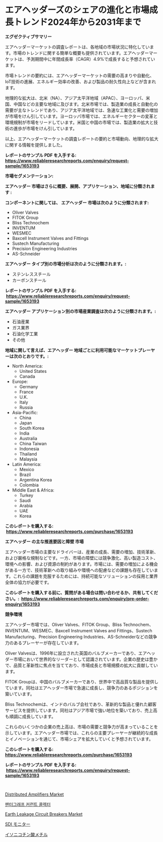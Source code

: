 <p><h1>エアヘッダーズのシェアの進化と市場成長トレンド2024年から2031年まで</h1></p><p><strong>エグゼクティブサマリー</strong></p>
<p><p>エアヘッダーマーケットの調査レポートは、各地域の市場状況に特化しています。市場のトレンドに関する簡単な概要も提供されています。エアヘッダーマーケットは、予測期間中に年間成長率（CAGR）4.9%で成長すると予想されています。</p><p>市場トレンドの要約には、エアヘッダーマーケットの需要の高まりや自動化、IoT技術の進展、エネルギー効率の改善、および製品の耐久性向上などが含まれます。</p><p>地理的な拡大は、北米（NA）、アジア太平洋地域（APAC）、ヨーロッパ、米国、中国などの主要な地域に及びます。北米市場では、製造業の成長と自動化の需要が主なトレンドであり、アジア太平洋地域では、急速な工業化と需要の増加が市場をけん引しています。ヨーロッパ市場では、エネルギーセクターの変革と環境規制が市場をリードしています。米国と中国の市場では、製造業の拡大と技術の進歩が市場をけん引しています。</p><p>以上、エアヘッダーマーケットの調査レポートの要約と市場動向、地理的な拡大に関する情報を提供しました。</p></p>
<p><strong>レポートのサンプル PDF を入手する: <a href="https://www.reliableresearchreports.com/enquiry/request-sample/1653193">https://www.reliableresearchreports.com/enquiry/request-sample/1653193</a></strong></p>
<p><strong>市場セグメンテーション:</strong></p>
<p><strong> エアヘッダー 市場はさらに概要、展開、アプリケーション、地域に分類されます :</strong></p>
<p><strong>コンポーネントに関しては、 エアヘッダー 市場は次のように分類されます: &nbsp;</strong></p>
<p><ul><li>Oliver Valves</li><li>FITOK Group</li><li>Bliss Technochem</li><li>INVENTUM</li><li>WESMEC</li><li>Baxcell Instrument Valves and Fittings</li><li>Sustech Manufacturing</li><li>Precision Engineering Industries</li><li>AS-Schneider</li></ul></p>
<p><strong> エアヘッダー タイプ別の市場分析は次のように分類されます。:</strong></p>
<p><ul><li>ステンレススチール</li><li>カーボンスチール</li></ul></p>
<p><strong>レポートのサンプル PDF を入手する: &nbsp;<a href="https://www.reliableresearchreports.com/enquiry/request-sample/1653193">https://www.reliableresearchreports.com/enquiry/request-sample/1653193</a></strong></p>
<p><strong> エアヘッダー アプリケーション別の市場産業調査は次のように分類されます。:</strong></p>
<p><ul><li>石油産業</li><li>ガス業界</li><li>石油化学工業</li><li>その他</li></ul></p>
<p><strong>地域に関して言えば、エアヘッダー 地域ごとに利用可能なマーケットプレーヤーは次のとおりです。:</strong></p>
<p><ul>
    <li>
        North America:
        <ul>
            <li>United States</li>
            <li>Canada</li>
        </ul>
    </li>
    <li>
        Europe:
        <ul>
            <li>Germany</li>
            <li>France</li>
            <li>U.K.</li>
            <li>Italy</li>
            <li>Russia</li>
        </ul>
    </li>
    <li>
        Asia-Pacific:
        <ul>
            <li>China</li>
            <li>Japan</li>
            <li>South Korea</li>
            <li>India</li>
            <li>Australia</li>
            <li>China Taiwan</li>
            <li>Indonesia</li>
            <li>Thailand</li>
            <li>Malaysia</li>
        </ul>
    </li>
    <li>
        Latin America:
        <ul>
            <li>Mexico</li>
            <li>Brazil</li>
            <li>Argentina Korea</li>
            <li>Colombia</li>
        </ul>
    </li>
    <li>
        Middle East & Africa:
        <ul>
            <li>Turkey</li>
            <li>Saudi</li>
            <li>Arabia</li>
            <li>UAE</li>
            <li>Korea</li>
        </ul>
    </li>
    </ul></p>
<p><strong>このレポートを購入する: &nbsp;<a href="https://www.reliableresearchreports.com/purchase/1653193">https://www.reliableresearchreports.com/purchase/1653193</a></strong></p>
<p><strong>エアヘッダー の主な推進要因と障壁 市場</strong></p>
<p><p>エアヘッダー市場の主要なドライバーは、産業の成長、需要の増加、技術革新、および厳格な規制などです。一方、市場の障壁には競争激化、高い製造コスト、環境への影響、および資源の制約があります。市場には、需要の増加による機会がある一方で、技術革新への取り組みや環境への配慮などの課題も存在しています。これらの課題を克服するためには、持続可能なソリューションの採用と業界全体の協力が必要です。</p></p>
<p><strong>このレポートを購入する前に、質問がある場合は問い合わせるか、共有してください。:&nbsp; <a href="https://www.reliableresearchreports.com/enquiry/pre-order-enquiry/1653193">https://www.reliableresearchreports.com/enquiry/pre-order-enquiry/1653193</a></strong></p>
<p><strong>競争環境</strong></p>
<p><p>エアヘッダー市場では、Oliver Valves、FITOK Group、Bliss Technochem、INVENTUM、WESMEC、Baxcell Instrument Valves and Fittings、Sustech Manufacturing、Precision Engineering Industries、AS-Schneiderなどの競争力のあるプレーヤーが存在しています。</p><p>Oliver Valvesは、1996年に設立された英国のバルブメーカーであり、エアヘッダー市場において世界的なリーダーとして認識されています。企業の歴史は豊かで、品質と革新性に焦点を当てており、市場成長と市場規模の拡大に貢献しています。</p><p>FITOK Groupは、中国のバルブメーカーであり、世界中で高品質な製品を提供しています。同社はエアヘッダー市場で急速に成長し、競争力のあるポジションを築いています。</p><p>Bliss Technochemは、インドのバルブ会社であり、革新的な製品と優れた顧客サービスを提供しています。同社はアジア市場で強い地位を築いており、売上高も順調に成長しています。</p><p>これらのいくつかの企業の売上高は、市場の需要と競争力が高まっていることを示しています。エアヘッダー市場では、これらの主要プレーヤーが継続的な成長とイノベーションを通じて、市場シェアを拡大していくと予想されています。</p></p>
<p><strong>このレポートを購入する: &nbsp; <a href="https://www.reliableresearchreports.com/purchase/1653193">https://www.reliableresearchreports.com/purchase/1653193</a></strong></p>
<p><strong>レポートのサンプル PDF を入手する: &nbsp;<a href="https://www.reliableresearchreports.com/enquiry/request-sample/1653193">https://www.reliableresearchreports.com/enquiry/request-sample/1653193</a></strong><strong></strong></p>
<p>&nbsp;</p>
<p><p><a href="https://github.com/josesg55/Market-Research-Report-List-2/blob/main/distributed-amplifiers-market.md">Distributed Amplifiers Market</a></p><p><a href="https://medium.com/@brionnaboyle/%ED%8C%AC%ED%86%A0%EA%B7%B8%EB%9E%98%ED%94%84-%EC%A0%84%EB%A5%98-%EC%88%98%EC%A7%91%EA%B8%B0-%EC%8B%9C%EC%9E%A5-%EC%8B%9C%EC%9E%A5-%EC%A0%90%EC%9C%A0%EC%9C%A8-%EC%8B%9C%EC%9E%A5-%EB%8F%99%ED%96%A5-%EB%B0%8F-%EB%AF%B8%EB%9E%98-%EC%84%B1%EC%9E%A5-%ED%83%90%EC%83%89-8e02b0ccb831">팬터그래프 커런트 콜렉터</a></p><p><a href="https://github.com/mancsybtousav/Market-Research-Report-List-1/blob/main/earth-leakage-circuit-breakers-market.md">Earth Leakage Circuit Breakers Market</a></p><p><a href="https://medium.com/@elmoray21/sdi%E3%83%A2%E3%83%8B%E3%82%BF%E3%83%BC%E5%B8%82%E5%A0%B4-%E7%AB%B6%E4%BA%89%E5%88%86%E6%9E%90-%E5%B8%82%E5%A0%B4%E5%8B%95%E5%90%91-%E3%81%8A%E3%82%88%E3%81%B32031%E5%B9%B4%E3%81%BE%E3%81%A7%E3%81%AE%E4%BA%88%E6%B8%AC-49ef2a043546">SDI モニター</a></p><p><a href="https://medium.com/@kyaorris56456/%E3%83%A1%E3%83%81%E3%83%AB%E3%82%A4%E3%82%BD%E3%83%8B%E3%82%B3%E3%83%81%E3%83%B3%E9%85%B8%E5%B8%82%E5%A0%B4-%E5%B8%82%E5%A0%B4%E3%82%B7%E3%82%A7%E3%82%A2-%E5%B8%82%E5%A0%B4%E5%8B%95%E5%90%91-%E5%B0%86%E6%9D%A5%E3%81%AE%E6%88%90%E9%95%B7%E3%82%92%E6%8E%A2%E3%82%8B-401f961d0988">イソニコチン酸メチル</a></p></p>